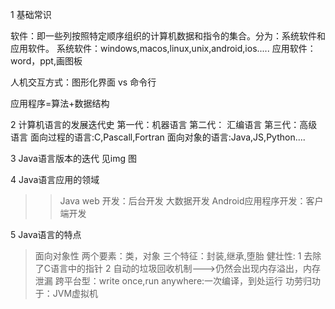 1 基础常识

软件：即一些列按照特定顺序组织的计算机数据和指令的集合。分为：系统软件和应用软件。
系统软件：windows,macos,linux,unix,android,ios.....
应用软件：word，ppt,画图板

人机交互方式：图形化界面  vs  命令行

应用程序=算法+数据结构


2 计算机语言的发展迭代史
第一代：机器语言
第二代： 汇编语言
第三代：高级语言
面向过程的语言:C,Pascall,Fortran
面向对象的语言:Java,JS,Python....

3 Java语言版本的迭代
见img 图

4 Java语言应用的领域
>>Java web 开发：后台开发
>>大数据开发
>>Android应用程序开发：客户端开发

5 Java语言的特点
>面向对象性
    两个要素：类，对象
    三个特征：封装,继承,堕胎
>健壮性: 
    1  去除了C语言中的指针
    2 自动的垃圾回收机制--->仍然会出现内存溢出，内存泄漏
>跨平台型：write once,run anywhere:一次编译，到处运行
    功劳归功于：JVM虚拟机


